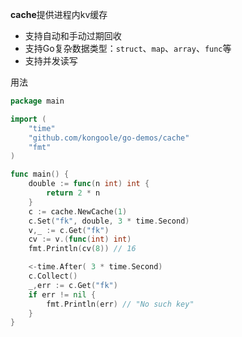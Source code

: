 **cache**提供进程内kv缓存

* 支持自动和手动过期回收
* 支持Go复杂数据类型：`struct`、`map`、`array`、`func`等
* 支持并发读写

用法
```go
package main

import (
	"time"
	"github.com/kongoole/go-demos/cache"
	"fmt"
)

func main() {
	double := func(n int) int {
		return 2 * n
	}
	c := cache.NewCache(1)
	c.Set("fk", double, 3 * time.Second)
	v,_ := c.Get("fk")
	cv := v.(func(int) int)
	fmt.Println(cv(8)) // 16

	<-time.After( 3 * time.Second)
	c.Collect()
	_,err := c.Get("fk")
	if err != nil {
		fmt.Println(err) // "No such key"
	}
}

```